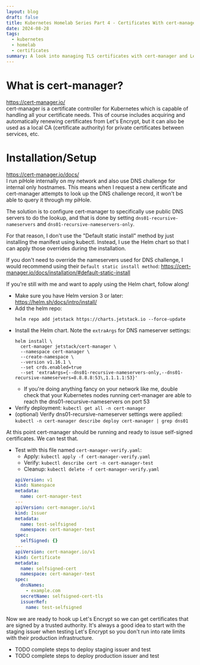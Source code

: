 ```yaml
---
layout: blog
draft: false
title: Kubernetes Homelab Series Part 4 - Certificates With cert-manager and Let's Encrypt (WIP)
date: 2024-08-28
tags:
  - kubernetes
  - homelab
  - certificates
summary: A look into managing TLS certificates with cert-manager and Let's Encrypt, avoiding manual renewals.
---
```

# What is cert-manager?
https://cert-manager.io/  
cert-manager is a certificate controller for Kubernetes which is capable of handling all your certificate needs. This of course includes acquiring and automatically renewing certificates from Let's Encrypt, but it can also be used as a local CA (certificate authority) for private certificates between services, etc.

# Installation/Setup
https://cert-manager.io/docs/  
I run piHole internally on my network and also use DNS challenge for internal only hostnames. This means when I request a new certificate and cert-manager attempts to look up the DNS challenge record, it won't be able to query it through my piHole.

The solution is to configure cert-manager to specifically use public DNS servers to do the lookup, and that is done by setting `dns01-recursive-nameservers` and `dns01-recursive-nameservers-only`.

For that reason, I don't use the "Default static install" method by just installing the manifest using kubectl. Instead, I use the Helm chart so that I can apply those overrides during the installation.

If you don't need to override the nameservers used for DNS challenge, I would recommend using their `Default static install method`: https://cert-manager.io/docs/installation/#default-static-install

If you're still with me and want to apply using the Helm chart, follow along!

- Make sure you have Helm version 3 or later: https://helm.sh/docs/intro/install/
- Add the helm repo:
  ```
  helm repo add jetstack https://charts.jetstack.io --force-update
  ```
- Install the Helm chart. Note the `extraArgs` for DNS nameserver settings:
  ```
  helm install \
    cert-manager jetstack/cert-manager \
    --namespace cert-manager \
    --create-namespace \
    --version v1.16.1 \
    --set crds.enabled=true
    --set 'extraArgs={--dns01-recursive-nameservers-only,--dns01-recursive-nameservers=8.8.8.8:53\,1.1.1.1:53}'
  ```
  - If you're doing anything fancy on your network like me, double check that your Kubernetes nodes running cert-manager are able to reach the dns01-recursive-nameservers on port 53
- Verify deployment: `kubectl get all -n cert-manager`
- (optional) Verify dns01-recursive-nameserver settings were applied: `kubectl -n cert-manager describe deploy cert-manager | grep dns01`

At this point cert-manager should be running and ready to issue self-signed certificates. We can test that.
- Test with this file named `cert-manager-verify.yaml`:
  - Apply: `kubectl apply -f cert-manager-verify.yaml`
  - Verify: `kubectl describe cert -n cert-manager-test`
  - Cleanup: `kubectl delete -f cert-manager-verify.yaml`
  ```yaml
  apiVersion: v1
  kind: Namespace
  metadata:
    name: cert-manager-test
  ---
  apiVersion: cert-manager.io/v1
  kind: Issuer
  metadata:
    name: test-selfsigned
    namespace: cert-manager-test
  spec:
    selfSigned: {}
  ---
  apiVersion: cert-manager.io/v1
  kind: Certificate
  metadata:
    name: selfsigned-cert
    namespace: cert-manager-test
  spec:
    dnsNames:
      - example.com
    secretName: selfsigned-cert-tls
    issuerRef:
      name: test-selfsigned
  ```
Now we are ready to hook up Let's Encrypt so we can get certificates that are signed by a trusted authority. It's always a good idea to start with the staging issuer when testing Let's Encrypt so you don't run into rate limits with their production infrastructure.
- TODO complete steps to deploy staging issuer and test
- TODO complete steps to deploy production issuer and test